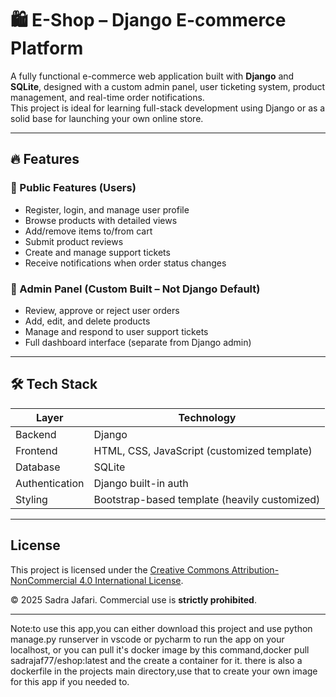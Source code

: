 
# 🛍️ E-Shop – Django E-commerce Platform

A fully functional e-commerce web application built with **Django** and **SQLite**, designed with a custom admin panel, user ticketing system, product management, and real-time order notifications.  
This project is ideal for learning full-stack development using Django or as a solid base for launching your own online store.

---

## 🔥 Features

### 🛒 Public Features (Users)
- Register, login, and manage user profile
- Browse products with detailed views
- Add/remove items to/from cart
- Submit product reviews
- Create and manage support tickets
- Receive notifications when order status changes

### 🔐 Admin Panel (Custom Built – Not Django Default)
- Review, approve or reject user orders
- Add, edit, and delete products
- Manage and respond to user support tickets
- Full dashboard interface (separate from Django admin)

---

## 🛠️ Tech Stack

| Layer         | Technology        |
|---------------|-------------------|
| Backend       | Django             |
| Frontend      | HTML, CSS, JavaScript (customized template) |
| Database      | SQLite             |
| Authentication | Django built-in auth |
| Styling       | Bootstrap-based template (heavily customized) |

---

## License

This project is licensed under the [Creative Commons Attribution-NonCommercial 4.0 International License](https://creativecommons.org/licenses/by-nc/4.0/).

© 2025 Sadra Jafari. Commercial use is **strictly prohibited**.

---



Note:to use this app,you can either download this project and use python manage.py runserver in vscode or pycharm to run the app on your localhost,
or you can pull it's docker image by this command,docker pull sadrajaf77/eshop:latest and the create a container for it.
there is also a dockerfile in the projects main directory,use that to create your own image for this app if you needed to.



